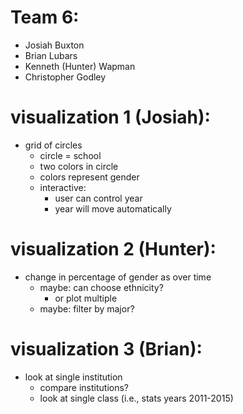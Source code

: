 # Team 6:
- Josiah Buxton
- Brian Lubars
- Kenneth (Hunter) Wapman
- Christopher Godley

# visualization 1 (Josiah):
- grid of circles
    - circle = school
    - two colors in circle
    - colors represent gender
    - interactive:
        - user can control year
        - year will move automatically

# visualization 2 (Hunter):
- change in percentage of gender as over time
    - maybe: can choose ethnicity?
        - or plot multiple
    - maybe: filter by major?

# visualization 3 (Brian):
- look at single institution
    - compare institutions?
    - look at single class (i.e., stats years 2011-2015)
